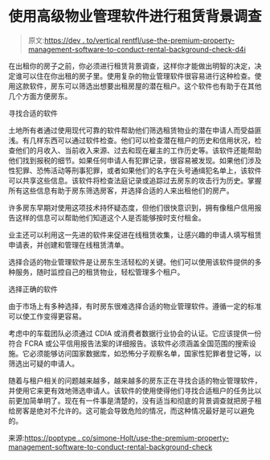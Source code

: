 # 使用高级物业管理软件进行租赁背景调查

> 原文:[https://dev . to/vertical rentfl/use-the-premium-property-management-software-to-conduct-rental-background-check-d4i](https://dev.to/verticalrentfl/use-the-premium-property-management-software-to-conduct-rental-background-check-d4i)

在出租你的房子之前，你必须进行租赁背景调查，这样你才能做出明智的决定，决定谁可以住在你出租的房子里。使用复杂的物业管理软件很容易进行这种检查。使用这款软件，房东可以筛选出想要出租房屋的潜在租户。这个软件也有助于在其他几个方面方便房东。

寻找合适的软件

土地所有者通过使用现代可靠的软件帮助他们筛选租赁物业的潜在申请人而受益匪浅。有几样东西可以通过软件检查。他们可以检查潜在租户的历史和信用状况，检查他们的月收入、当前收入来源、过去和现在雇主的工作历史等。该软件还能帮助他们找到报税的细节。如果任何申请人有犯罪记录，很容易被发现。如果他们涉及性犯罪、恐怖活动等刑事犯罪，或者如果他们的名字在头号通缉犯名单上，该软件可以共享这些信息。该软件将检查法庭记录或追踪过去房东的攻击行为历史。掌握所有这些信息有助于房东筛选房客，并选择合适的人来出租他们的房产。

许多房东早期对使用这项技术持怀疑态度，但他们很快意识到，拥有像租户信用报告这样的信息可以帮助他们知道这个人是否能够按时支付租金。

业主还可以利用这一先进的软件来促进在线租赁收集，让感兴趣的申请人填写租赁申请表，并创建和管理在线租赁清单。

选择合适的物业管理软件是让房东生活轻松的关键。他们可以使用该软件提供的多种服务，随时监控自己的租赁物业，轻松管理多个租户。

选择正确的软件

由于市场上有多种选择，有时房东很难选择合适的物业管理软件。遵循一定的标准可以使工作变得更容易。

考虑中的车载团队必须通过 CDIA 或消费者数据行业协会的认证。它应该提供一份符合 FCRA 或公平信用报告法案的详细报告。该软件必须涵盖全国范围的搜索设施。它必须能够访问国家数据库，如恐怖分子观察名单，国家性犯罪者登记等，以筛选出可疑的申请人。

随着与租户相关的问题越来越多，越来越多的房东正在寻找合适的物业管理软件，并使用它来更有效地筛选申请人。该软件的使用使得他们寻找合适租户的任务比以前更加简单明了。现在有一件事是清楚的，没有适当和彻底的背景调查就把房子租给房客是绝对不允许的。这可能会导致危险的情况，而这种情况最好是可以避免的。

来源:[https://poptype . co/simone-Holt/use-the-premium-property-management-software-to-conduct-rental-background-check](https://poptype.co/simone-holt/use-the-premium-property-management-software-to-conduct-rental-background-check)